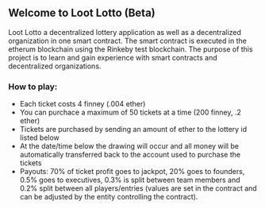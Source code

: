 ## Welcome to Loot Lotto (Beta)

Loot Lotto a decentralized lottery application as well as a decentralized organization in one smart contract.  The smart contract is executed in the etherum blockchain using the Rinkeby test blockchain.  The purpose of this project is to learn and gain experience with smart contracts and decentralized organizations.

### How to play:
- Each ticket costs 4 finney (.004 ether)
- You can purchace a maximum of 50 tickets at a time (200 finney, .2 ether)
- Tickets are purchased by sending an amount of ether to the lottery id listed below
- At the date/time below the drawing will occur and all money will be automatically transferred back to the account used to purchase the tickets
- Payouts: 70% of ticket profit goes to jackpot, 20% goes to founders, 0.5% goes to executives, 0.3% is split between team members and 0.2% split between all players/entries (values are set in the contract and can be adjusted by the entity controlling the contract).


